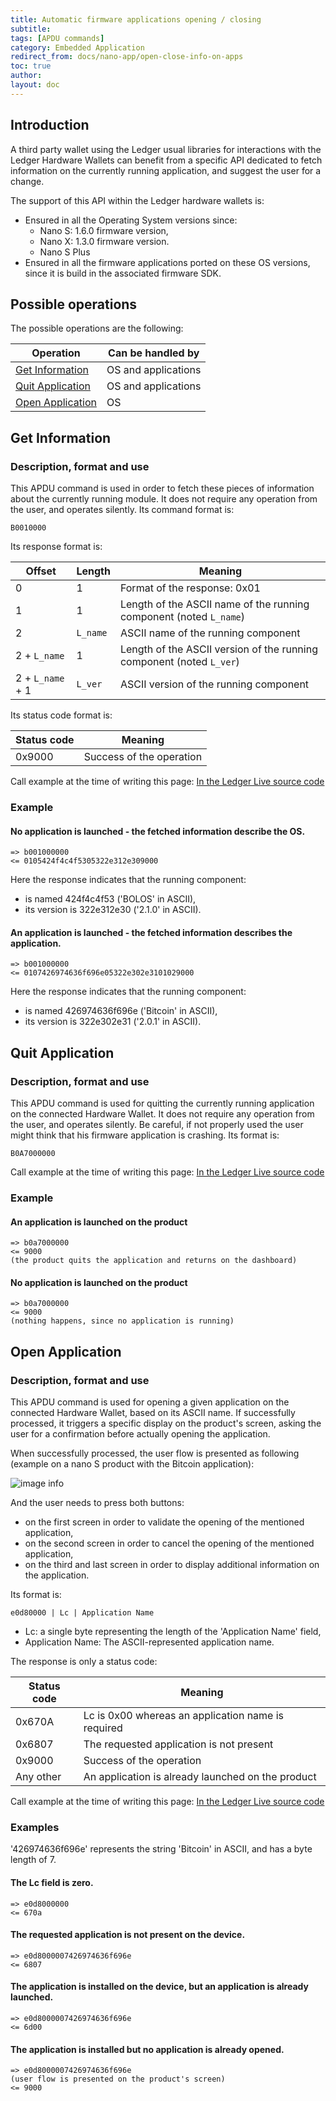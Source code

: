 ```yaml
---
title: Automatic firmware applications opening / closing 
subtitle: 
tags: [APDU commands]
category: Embedded Application
redirect_from: docs/nano-app/open-close-info-on-apps
toc: true
author:
layout: doc
---
```


##  Introduction

A third party wallet using the Ledger usual libraries for interactions with the Ledger Hardware Wallets can benefit from a specific API dedicated to fetch information on the currently running application, and suggest the user for a change.

The support of this API within the Ledger hardware wallets is:
- Ensured in all the Operating System versions since:
  - Nano S: 1.6.0 firmware version,
  - Nano X: 1.3.0 firmware version.
  - Nano S Plus
- Ensured in all the firmware applications ported on these OS versions, since it is build in the associated firmware SDK.

##  Possible operations
The possible operations are the following:

| Operation                             | Can be handled by     |
|---------------------------------------|-----------------------|
| [Get Information](#get-information)   | OS and applications   |
| [Quit Application](#quit-application) | OS and applications   |
| [Open Application](#open-application) | OS                    |

## Get Information
### Description, format and use
This APDU command is used in order to fetch these pieces of information about the currently running module. It does not require any operation from the user, and operates silently.
Its command format is:
```
B0010000
```

Its response format is:

| Offset        | Length   | Meaning |
|---------------|----------|-------------- |
| 0             |  1       | Format of the response: 0x01 |
| 1             |  1       | Length of the ASCII name of the running component (noted `L_name`) |
| 2             | `L_name` | ASCII name of the running component |
| 2 + `L_name`  |  1       | Length of the ASCII version of the running component (noted `L_ver`) |
| 2 + `L_name` + 1  |  `L_ver`  | ASCII version of the running component |


Its status code format is:

| Status code | Meaning |
|-------------|----------------------- |
| 0x9000      | Success of the operation |

Call example at the time of writing this page: [In the Ledger Live source code](https://github.com/LedgerHQ/ledger-live/tree/develop/libs/ledger-live-common/src/hw/getAppAndVersion.ts#L10)

### Example
#### No application is launched - the fetched information describe the OS.
```
=> b001000000
<= 0105424f4c4f5305322e312e309000
```
Here the response indicates that the running component:
- is named 424f4c4f53 ('BOLOS' in ASCII),
- its version is 322e312e30 ('2.1.0' in ASCII).

#### An application is launched - the fetched information describes the application.
```
=> b001000000
<= 0107426974636f696e05322e302e3101029000
```

Here the response indicates that the running component:
- is named 426974636f696e ('Bitcoin' in ASCII),
- its version is 322e302e31 ('2.0.1' in ASCII).

## Quit Application
### Description, format and use
This APDU command is used for quitting the currently running application on the connected Hardware Wallet. It does not require any operation from the user, and operates silently.
Be careful, if not properly used the user might think that his firmware application is crashing.
Its format is:
```
B0A7000000
```
Call example at the time of writing this page: [In the Ledger Live source code](https://github.com/LedgerHQ/ledger-live/tree/develop/libs/ledger-live-common/src/hw/quitApp.ts#L3)

### Example
####  An application is launched on the product
```
=> b0a7000000
<= 9000
(the product quits the application and returns on the dashboard)
```
####  No application is launched on the product
```
=> b0a7000000
<= 9000
(nothing happens, since no application is running)
```

## Open Application
### Description, format and use
This APDU command is used for opening a given application on the connected Hardware Wallet, based on its ASCII name. If successfully processed, it triggers a specific display on the product's screen, asking the user for a confirmation before actually opening the application.

When successfully processed, the user flow is presented as following (example on a nano S product with the Bitcoin application):

![image info](../images/open_app_bitcoin.png)

And the user needs to press both buttons:
- on the first screen in order to validate the opening of the mentioned application,
- on the second screen in order to cancel the opening of the mentioned application,
- on the third and last screen in order to display additional information on the application.

Its format is:
```
e0d80000 | Lc | Application Name
```
- Lc: a single byte representing the length of the 'Application Name' field,
- Application Name: The ASCII-represented application name.

The response is only a status code:

| Status code | Meaning |
|-------------|----------------------- |
| 0x670A      | Lc is 0x00 whereas an application name is required |
| 0x6807      | The requested application is not present |
| 0x9000      | Success of the operation |
| Any other   | An application is already launched on the product |

Call example at the time of writing this page: [In the Ledger Live source code](https://github.com/LedgerHQ/ledger-live/tree/develop/libs/ledger-live-common/src/hw/openApp.ts#L3)

### Examples
'426974636f696e' represents the string 'Bitcoin' in ASCII, and has a byte length of 7.

####  The Lc field is zero.
```
=> e0d8000000
<= 670a
```

####  The requested application is not present on the device.
```
=> e0d8000007426974636f696e
<= 6807
```
####  The application is installed on the device, but an application is already launched.
```
=> e0d8000007426974636f696e
<= 6d00
```
####  The application is installed but no application is already opened.
```
=> e0d8000007426974636f696e
(user flow is presented on the product's screen)
<= 9000
```
